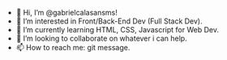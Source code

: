 - 👋 Hi, I’m @gabrielcalasansms!
- 👀 I’m interested in Front/Back-End Dev (Full Stack Dev).
- 🌱 I’m currently learning HTML, CSS, Javascript for Web Dev.
- 💞️ I’m looking to collaborate on whatever i can help.
- 📫 How to reach me: git message.

<!---
gabrielcalasansms/gabrielcalasansms is a ✨ special ✨ repository because its `README.md` (this file) appears on your GitHub profile.
You can click the Preview link to take a look at your changes.
--->
